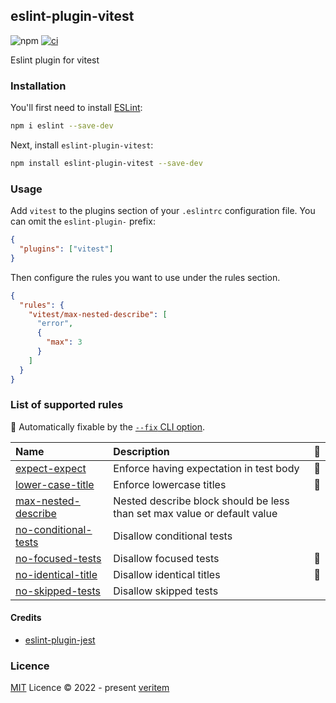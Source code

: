 ## eslint-plugin-vitest

![npm](https://img.shields.io/npm/v/eslint-plugin-vitest)
[![ci](https://github.com/veritem/eslint-plugin-vitest/actions/workflows/ci.yml/badge.svg?branch=main)](https://github.com/veritem/eslint-plugin-vitest/actions/workflows/ci.yml)

Eslint plugin for vitest

### Installation

You'll first need to install [ESLint](https://eslint.org/):

```sh
npm i eslint --save-dev
```

Next, install `eslint-plugin-vitest`:

```sh
npm install eslint-plugin-vitest --save-dev
```

### Usage

Add `vitest` to the plugins section of your `.eslintrc` configuration file. You can omit the `eslint-plugin-` prefix:

```json
{
  "plugins": ["vitest"]
}
```

Then configure the rules you want to use under the rules section.

```json
{
  "rules": {
    "vitest/max-nested-describe": [
      "error",
      {
        "max": 3
      }
    ]
  }
}
```

### List of supported rules

<!-- begin auto-generated rules list -->

🔧 Automatically fixable by the [`--fix` CLI option](https://eslint.org/docs/user-guide/command-line-interface#--fix).

| Name                                                       | Description                                                              | 🔧 |
| :--------------------------------------------------------- | :----------------------------------------------------------------------- | :- |
| [expect-expect](docs/rules/expect-expect.md)               | Enforce having expectation in test body                                  | 🔧 |
| [lower-case-title](docs/rules/lower-case-title.md)         | Enforce lowercase titles                                                 | 🔧 |
| [max-nested-describe](docs/rules/max-nested-describe.md)   | Nested describe block should be less than set max value or default value |    |
| [no-conditional-tests](docs/rules/no-conditional-tests.md) | Disallow conditional tests                                               |    |
| [no-focused-tests](docs/rules/no-focused-tests.md)         | Disallow focused tests                                                   | 🔧 |
| [no-identical-title](docs/rules/no-identical-title.md)     | Disallow identical titles                                                | 🔧 |
| [no-skipped-tests](docs/rules/no-skipped-tests.md)         | Disallow skipped tests                                                   |    |

<!-- end auto-generated rules list -->

#### Credits

- [eslint-plugin-jest](https://github.com/jest-community/eslint-plugin-jest)

### Licence

[MIT](https://github.com/veritem/eslint-plugin-vitest/blob/main/LICENSE) Licence &copy; 2022 - present [veritem](https://github.com/veritem)
